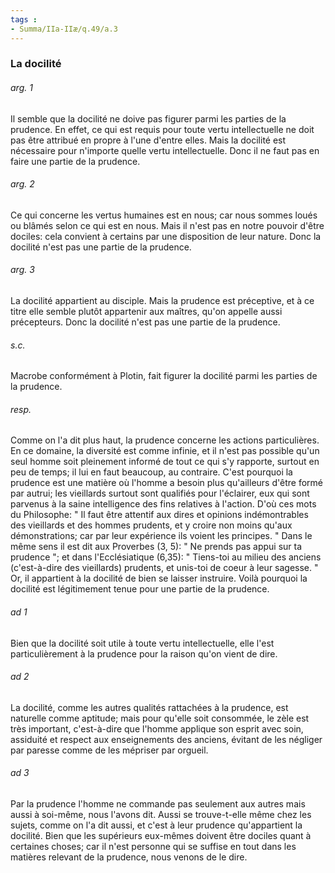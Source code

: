 ```yaml
---
tags : 
- Summa/IIa-IIæ/q.49/a.3
---
```


### La docilité

###### arg. 1
Il semble que la docilité ne doive pas figurer parmi les parties de la prudence. En effet, ce qui est requis pour toute vertu intellectuelle ne doit pas être attribué en propre à l'une d'entre elles. Mais la docilité est nécessaire pour n'importe quelle vertu intellectuelle. Donc il ne faut pas en faire une partie de la prudence. 

###### arg. 2
Ce qui concerne les vertus humaines est en nous; car nous sommes loués ou blâmés selon ce qui est en nous. Mais il n'est pas en notre pouvoir d'être dociles: cela convient à certains par une disposition de leur nature. Donc la docilité n'est pas une partie de la prudence. 

###### arg. 3
La docilité appartient au disciple. Mais la prudence est préceptive, et à ce titre elle semble plutôt appartenir aux maîtres, qu'on appelle aussi précepteurs. Donc la docilité n'est pas une partie de la prudence. 

###### s.c.
Macrobe conformément à Plotin, fait figurer la docilité parmi les parties de la prudence. 

###### resp.
Comme on l'a dit plus haut, la prudence concerne les actions particulières. En ce domaine, la diversité est comme infinie, et il n'est pas possible qu'un seul homme soit pleinement informé de tout ce qui s'y rapporte, surtout en peu de temps; il lui en faut beaucoup, au contraire. C'est pourquoi la prudence est une matière où l'homme a besoin plus qu'ailleurs d'être formé par autrui; les vieillards surtout sont qualifiés pour l'éclairer, eux qui sont parvenus à la saine intelligence des fins relatives à l'action. D'où ces mots du Philosophe: " Il faut être attentif aux dires et opinions indémontrables des vieillards et des hommes prudents, et y croire non moins qu'aux démonstrations; car par leur expérience ils voient les principes. " Dans le même sens il est dit aux Proverbes (3, 5): " Ne prends pas appui sur ta prudence "; et dans l'Ecclésiatique (6,35): " Tiens-toi au milieu des anciens (c'est-à-dire des vieillards) prudents, et unis-toi de coeur à leur sagesse. " Or, il appartient à la docilité de bien se laisser instruire. Voilà pourquoi la docilité est légitimement tenue pour une partie de la prudence. 

###### ad 1
Bien que la docilité soit utile à toute vertu intellectuelle, elle l'est particulièrement à la prudence pour la raison qu'on vient de dire. 

###### ad 2
La docilité, comme les autres qualités rattachées à la prudence, est naturelle comme aptitude; mais pour qu'elle soit consommée, le zèle est très important, c'est-à-dire que l'homme applique son esprit avec soin, assiduité et respect aux enseignements des anciens, évitant de les négliger par paresse comme de les mépriser par orgueil. 

###### ad 3
Par la prudence l'homme ne commande pas seulement aux autres mais aussi à soi-même, nous l'avons dit. Aussi se trouve-t-elle même chez les sujets, comme on l'a dit aussi, et c'est à leur prudence qu'appartient la docilité. Bien que les supérieurs eux-mêmes doivent être dociles quant à certaines choses; car il n'est personne qui se suffise en tout dans les matières relevant de la prudence, nous venons de le dire. 

